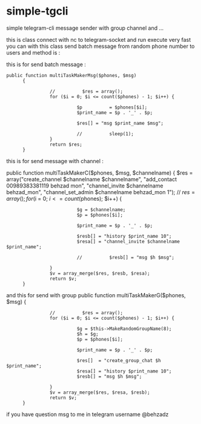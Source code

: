 # simple-tgcli
simple telegram-cli message sender with group channel and ...

this is class connect with nc to telegram-socket and run execute very fast you can with this class send batch message from random phone number to users and method is :

this is for send batch message :

    public function multiTaskMakerMsg($phones, $msg)
          {

                    //          $res = array();
                    for ($i = 0; $i <= count($phones) - 1; $i++) {

                              $p          = $phones[$i];
                              $print_name = $p . '_' . $p;

                              $res[] = "msg $print_name $msg";

                              //          sleep(1);
                    }
                    return $res;
          }

this is for send message with channel :


  public function multiTaskMakerC($phones, $msg, $channelname)
          {
    $res = array("create_channel $channelname $channelname", "add_contact 00989383381119 behzad mon", "channel_invite                     $channelname behzad_mon", "channel_set_admin $channelname behzad_mon 1");
                    //          $res = array();
                    for ($i = 0; $i <= count($phones); $i++) {

                              $g = $channelname;
                              $p = $phones[$i];

                              $print_name = $p . '_' . $p;

                              $resb[] = "history $print_name 10";
                              $resa[] = "channel_invite $channelname $print_name";

                              //          $resb[] = "msg $h $msg";

                    }
                    $v = array_merge($res, $resb, $resa);
                    return $v;
          }
          
          
          
and this for send with group
                public function multiTaskMakerG($phones, $msg)
          {

                    //          $res = array();
                    for ($i = 0; $i <= count($phones) - 1; $i++) {

                              $g = $this->MakeRandomGroupName(8);
                              $h = $g;
                              $p = $phones[$i];

                              $print_name = $p . '_' . $p;

                              $res[]  = "create_group_chat $h $print_name";
                              $resa[] = "history $print_name 10";
                              $resb[] = "msg $h $msg";

                    }
                    $v = array_merge($res, $resa, $resb);
                    return $v;
          }

if you have question msg to me in telegram username @behzadz

